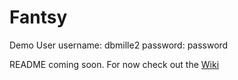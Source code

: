 # Fantsy

Demo User
username: dbmille2
password: password

README coming soon. For now check out the [Wiki](https://github.com/dbmille2/Fantsy/wiki)
